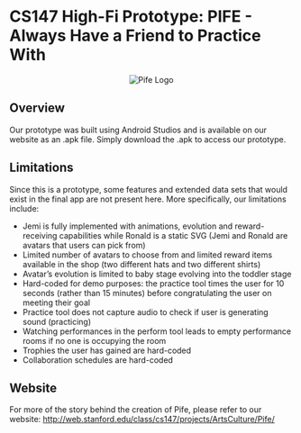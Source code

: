 # CS147 High-Fi Prototype: PIFE - Always Have a Friend to Practice With
<p align="center">
<img src="https://user-images.githubusercontent.com/32311654/49608589-e1269400-f94d-11e8-82fd-e23477eb7a8f.png" alt="Pife Logo" >
</p>

## Overview
Our prototype was built using Android Studios and is available on our website as an .apk file. Simply download the .apk to access our prototype.

## Limitations
Since this is a prototype, some features and extended data sets that would exist in the final app are not present here. More specifically, our limitations include: 
<ul>
  <li>Jemi is fully implemented with animations, evolution and reward-receiving capabilities while Ronald is a static SVG (Jemi and Ronald are avatars that users can pick from)</li>
  <li>Limited number of avatars to choose from and limited reward items available in the shop (two different hats and two different shirts)</li>
  <li>Avatar’s evolution is limited to baby stage evolving into the toddler stage</li>
  <li>Hard-coded for demo purposes: the practice tool times the user for 10 seconds (rather than 15 minutes) before congratulating the user on meeting their goal</li>
  <li>Practice tool does not capture audio to check if user is generating sound (practicing)</li>
  <li>Watching performances in the perform tool leads to empty performance rooms if no one is occupying the room</li>
  <li>Trophies the user has gained are hard-coded</li>
  <li>Collaboration schedules are hard-coded</li>
</ul>

## Website
For more of the story behind the creation of Pife, please refer to our website: http://web.stanford.edu/class/cs147/projects/ArtsCulture/Pife/
